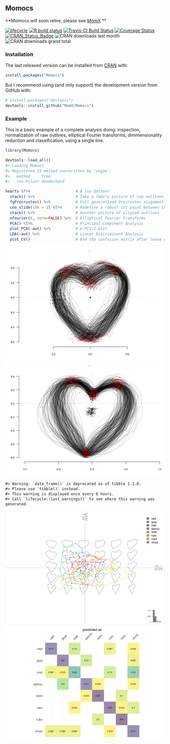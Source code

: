 
<!--README.md is generated from README.Rmd. Please edit that file -->

## Momocs

**Momocs will soon retire, please see
[MomX](https://momx.github.io/MomX/) **

<!--Badges -->

[![lifecycle](https://img.shields.io/badge/lifecycle-maturing-blue.svg)](https://www.tidyverse.org/lifecycle/#retired)
[![R build
status](https://github.com/MomX/Momocs/workflows/R-CMD-check/badge.svg)](https://github.com/MomX/Momocs/actions)
[![Travis-CI Build
Status](https://travis-ci.org/MomX/Momocs.svg?branch=master)](https://travis-ci.org/MomX/Momocs)
[![Coverage
Status](https://img.shields.io/codecov/c/github/MomX/Momocs/master.svg)](https://codecov.io/github/MomX/Momocs?branch=master)
[![CRAN\_Status\_Badge](http://www.r-pkg.org/badges/version/Momocs)](http://cran.r-project.org/package=Momocs)
![CRAN downloads last month](http://cranlogs.r-pkg.org/badges/Momocs)
![CRAN downloads grand
total](http://cranlogs.r-pkg.org/badges/grand-total/Momocs)

### Installation

The last released version can be installed from
[CRAN](https://CRAN.R-project.org/package=Momocs) with:

``` r
install.packages("Momocs")
```

But I recommend using (and only support) the development version from
GitHub with:

``` r
# install.packages("devtools")
devtools::install_github("MomX/Momocs")
```

<!--
## Features
__Matrices of xy-coordinates__
* ~100 generic tools like centering, scaling, rotating, calculating area, perimeter, etc. Full list with `apropos("coo_")`
* generic plotters: `coo_plot` and `g` (work in progress)

__Data acquisition + Babel__

* Outline extraction from black mask/silhouettes `.jpgs`
* Landmark definition on outlines (`def_ldk` or via [StereoMorph](https://github.com/aaronolsen/StereoMorph))
* Open curves digitization with bezier curves (via [StereoMorph](https://github.com/aaronolsen/StereoMorph))
* Import/Export from/to `.nts`, `.tps`, `PAST`, `.txt`, etc.

__Outline analysis__

* Elliptical Fourier analysis (`efourier`)
* Radii variation (`rfourier`)
* Radii variation - curvilinear abscissa (`sfourier`)
* Tangent Angle Fourier analysis (`tfourier`)

__Open-outlines__

* Natural (raw) polynomials (`npoly`)
* Orthogonal (Legendre) polynomials (`opoly`)
* Discrete Cosinus Transform (`dfourier`)
* `bezier` core functions

__Configuration of landmarks__

* Full Generalized Procrustes Adjustment (`fgProcrustes`)
* Sliding semi-landmarks (`fgsProcrustes`)

__Traditional morphometrics and global shape descriptors__

* Facilities for multivariate analysis (see `flowers`)
* A long list of shape scalars (eg. `coo_eccentricity`, `coo_rectilinearity`, etc.)

__Data handling__

* Easy data manipulation with `filter`, `select`, `slice`, `mutate` and other verbs ala [dplyr](https://github.com/hadley/dplyr/)
* New verbs useful for morphometrics such as `combine` and `chop`, to handle several 2D views
* Permutation methods to resample data (`perm`, `breed`)

__Multivariate analysis__

* Mean shape (groupwise) calculations (`mshapes`)
* Principal component analysis (`PCA`)
* Multivariate analysis of variance (`MANOVA` + pairwise testing `MANOVA_PW`)
* Linear discriminant analysis and screening (`LDA`)
* Hierarchical clustering (`CLUST`)
* K-means (`KMEANS`)

__Graphical methods__

* Family pictures and quick inspection of whole datasets (`stack` and `panel`)
* Some `ggplot2` plots, when useful (and convet Momocs' objects into `data.frames it with `as_df`)
* Morphological spaces for PCA
* Thin plate splines and variation around deformation grids


__Misc__

* Datasets for all types of data (`apodemus`, `bot`, `chaff`, `charring`, `flower`,  `hearts`, `molars`, `mosquito`, `mouse`, `oak`, `olea`, `shapes`, `trilo`, `wings`)
* [Shiny](http://shiny.rstudio.com/) demonstrators/helpers. See [Momecs](https://github.com/vbonhomme/Momecs/)
* [Online documentation](http://vbonhomme.github.io/Momocs/)
-->

### Example

This is a basic example of a complete analysis doing: inspection,
normalization of raw outlines, elliptical Fourier transforms,
dimmensionality reduction and classification, using a single line.

``` r
library(Momocs)
```

``` r
devtools::load_all()
#> Loading Momocs
#> Registered S3 method overwritten by 'vegan':
#>   method     from      
#>   rev.hclust dendextend
```

``` r
hearts %T>%                    # A toy dataset
  stack() %>%                  # Take a family picture of raw outlines
  fgProcrustes() %>%           # Full generalized Procrustes alignment
  coo_slide(ldk = 2) %T>%      # Redefine a robust 1st point between the cheeks
  stack() %>%                  # Another picture of aligned outlines
  efourier(6, norm=FALSE) %>%  # Elliptical Fourier Transforms
  PCA() %T>%                   # Principal Component Analysis
  plot_PCA(~aut) %>%           # A PC1:2 plot
  LDA(~aut) %>%                # Linear Discriminant Analysis
  plot_CV()                    # And the confusion matrix after leave one out cross validation
```

![](README-example-1.png)<!-- -->![](README-example-2.png)<!-- -->

    #> Warning: `data_frame()` is deprecated as of tibble 1.1.0.
    #> Please use `tibble()` instead.
    #> This warning is displayed once every 8 hours.
    #> Call `lifecycle::last_warnings()` to see where this warning was generated.

![](README-example-3.png)<!-- -->![](README-example-4.png)<!-- -->
